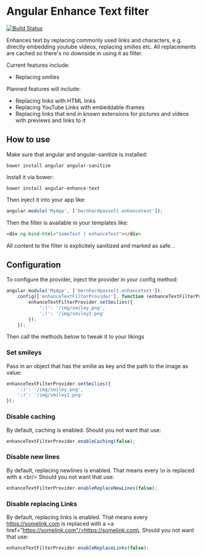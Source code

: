 # Angular Enhance Text filter

[![Build Status](https://travis-ci.org/Raydiation/angular-enhance-text.png?branch=master)](https://travis-ci.org/Raydiation/angular-enhance-text)

Enhances text by replacing commonly used links and characters, e.g. directly embedding youtube videos, replacing smilies etc. All replacements are cached so there's no downside in using it as filter.

Current features include: 

* Replacing smilies

Planned features will include:

* Replacing links with HTML links
* Replacing YouTube Links with embeddable iframes
* Replacing links that end in known extensions for pictures and videos with previews and links to it

## How to use
Make sure that angular and angular-sanitize is installed:

    bower install angular angular-sanitize

Install it via bower:
    
    bower install angular-enhance-text

Then inject it into your app like:
    
```javascript
angular.module('MyApp', ['bernhardposselt.enhancetext']);
```

Then the filter is available in your templates like:

```html
<div ng-bind-html="SomeText | enhanceText"></div>
```

All content to the filter is explicitely sanitized and marked as safe.
.
## Configuration

To configure the provider, inject the provider in your config method:
    
```javascript
angular.module('MyApp', ['bernhardposselt.enhancetext']).
    config(['enhanceTextFilterProvider'], function (enhanceTextFilterProvider) {
        enhanceTextFilterProvider.setSmilies({
            ':)': '/img/smiley.png',
            ';)': '/img/smiley2.png'
        });
    });
```

Then call the methods below to tweak it to your likings


### Set smileys

Pass in an object that has the smilie as key and the path to the image as value:

```javascript
enhanceTextFilterProvider.setSmilies({
    ':)': '/img/smiley.png',
    ';)': '/img/smiley2.png'
});
```

### Disable caching
By default, caching is enabled. Should you not want that use:

```javascript
enhanceTextFilterProvider.enableCaching(false);
```

### Disable new lines
By default, replacing newlines is enabled. That means every \n is replaced with a \<br/> Should you not want that use:

```javascript
enhanceTextFilterProvider.enableReplaceNewLines(false);
```

### Disable replacing Links
By default, replacing links is enabled. That means every https://somelink.com is replaced with a \<a href="https://somelink.com"/>https://somelink.com\</a>. Should you not want that use:

```javascript
enhanceTextFilterProvider.enableReplaceLinks(false);
```